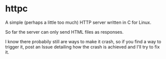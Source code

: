 # httpc
A simple (perhaps a little too much) HTTP server written in C for Linux.

So far the server can only send HTML files as responses.

I know there probabily still are ways to make it crash, so if you find a way to trigger it, post an Issue detailing how the crash is achieved and I'll try to fix it.
